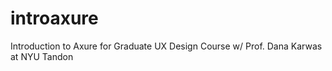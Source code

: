 # introaxure
Introduction to Axure for Graduate UX Design Course w/ Prof. Dana Karwas at NYU Tandon

